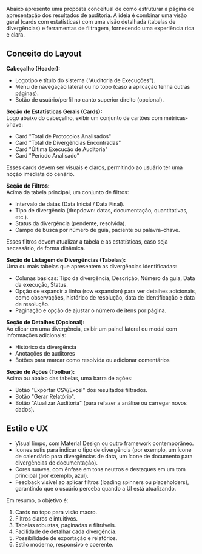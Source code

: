 Abaixo apresento uma proposta conceitual de como estruturar a página de apresentação dos resultados de auditoria. A ideia é combinar uma visão geral (cards com estatísticas) com uma visão detalhada (tabelas de divergências) e ferramentas de filtragem, fornecendo uma experiência rica e clara.

## Conceito do Layout

**Cabeçalho (Header):**  
- Logotipo e título do sistema ("Auditoria de Execuções").
- Menu de navegação lateral ou no topo (caso a aplicação tenha outras páginas).
- Botão de usuário/perfil no canto superior direito (opcional).

**Seção de Estatísticas Gerais (Cards):**  
Logo abaixo do cabeçalho, exibir um conjunto de cartões com métricas-chave:
- Card "Total de Protocolos Analisados"
- Card "Total de Divergências Encontradas"
- Card "Última Execução de Auditoria"
- Card "Período Analisado"
  
Esses cards devem ser visuais e claros, permitindo ao usuário ter uma noção imediata do cenário.

**Seção de Filtros:**  
Acima da tabela principal, um conjunto de filtros:
- Intervalo de datas (Data Inicial / Data Final).
- Tipo de divergência (dropdown: datas, documentação, quantitativas, etc.).
- Status da divergência (pendente, resolvida).
- Campo de busca por número de guia, paciente ou palavra-chave.

Esses filtros devem atualizar a tabela e as estatísticas, caso seja necessário, de forma dinâmica.

**Seção de Listagem de Divergências (Tabelas):**  
Uma ou mais tabelas que apresentem as divergências identificadas:
- Colunas básicas: Tipo da divergência, Descrição, Número da guia, Data da execução, Status.
- Opção de expandir a linha (row expansion) para ver detalhes adicionais, como observações, histórico de resolução, data de identificação e data de resolução.
- Paginação e opção de ajustar o número de itens por página.

**Seção de Detalhes (Opcional):**  
Ao clicar em uma divergência, exibir um painel lateral ou modal com informações adicionais:
- Histórico da divergência
- Anotações de auditores
- Botões para marcar como resolvida ou adicionar comentários

**Seção de Ações (Toolbar):**  
Acima ou abaixo das tabelas, uma barra de ações:
- Botão "Exportar CSV/Excel" dos resultados filtrados.
- Botão "Gerar Relatório".
- Botão "Atualizar Auditoria" (para refazer a análise ou carregar novos dados).

## Estilo e UX  
- Visual limpo, com Material Design ou outro framework contemporâneo.
- Ícones sutis para indicar o tipo de divergência (por exemplo, um ícone de calendário para divergências de data, um ícone de documento para divergências de documentação).
- Cores suaves, com ênfase em tons neutros e destaques em um tom principal (por exemplo, azul).
- Feedback visível ao aplicar filtros (loading spinners ou placeholders), garantindo que o usuário perceba quando a UI está atualizando.

Em resumo, o objetivo é:  
1. Cards no topo para visão macro.  
2. Filtros claros e intuitivos.  
3. Tabelas robustas, paginadas e filtráveis.  
4. Facilidade de detalhar cada divergência.  
5. Possibilidade de exportação e relatórios.  
6. Estilo moderno, responsivo e coerente.